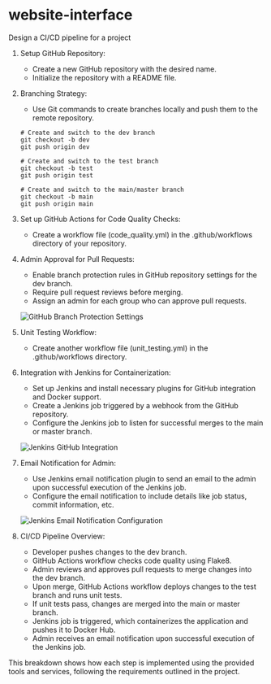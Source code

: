 # website-interface
Design a CI/CD pipeline for a project
1. Setup GitHub Repository:
   - Create a new GitHub repository with the desired name.
   - Initialize the repository with a README file.

2. Branching Strategy:
   - Use Git commands to create branches locally and push them to the remote repository.

   ```
   # Create and switch to the dev branch
   git checkout -b dev
   git push origin dev

   # Create and switch to the test branch
   git checkout -b test
   git push origin test

   # Create and switch to the main/master branch
   git checkout -b main
   git push origin main
   ```

3. Set up GitHub Actions for Code Quality Checks:
   - Create a workflow file (code_quality.yml) in the .github/workflows directory of your repository.

4. Admin Approval for Pull Requests:
   - Enable branch protection rules in GitHub repository settings for the dev branch.
   - Require pull request reviews before merging.
   - Assign an admin for each group who can approve pull requests.

   ![GitHub Branch Protection Settings](branch_protection.png)

5. Unit Testing Workflow:
   - Create another workflow file (unit_testing.yml) in the .github/workflows directory.

6. Integration with Jenkins for Containerization:
   - Set up Jenkins and install necessary plugins for GitHub integration and Docker support.
   - Create a Jenkins job triggered by a webhook from the GitHub repository.
   - Configure the Jenkins job to listen for successful merges to the main or master branch.

   ![Jenkins GitHub Integration](jenkins_github_integration.png)

7. Email Notification for Admin:
   - Use Jenkins email notification plugin to send an email to the admin upon successful execution of the Jenkins job.
   - Configure the email notification to include details like job status, commit information, etc.

   ![Jenkins Email Notification Configuration](jenkins_email_notification.png)

8. CI/CD Pipeline Overview:
   - Developer pushes changes to the dev branch.
   - GitHub Actions workflow checks code quality using Flake8.
   - Admin reviews and approves pull requests to merge changes into the dev branch.
   - Upon merge, GitHub Actions workflow deploys changes to the test branch and runs unit tests.
   - If unit tests pass, changes are merged into the main or master branch.
   - Jenkins job is triggered, which containerizes the application and pushes it to Docker Hub.
   - Admin receives an email notification upon successful execution of the Jenkins job.

This breakdown shows how each step is implemented using the provided tools and services, following the requirements outlined in the project.
